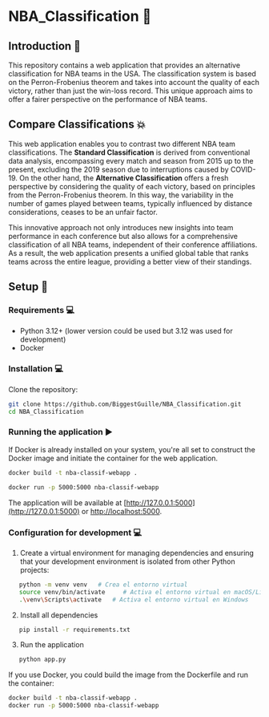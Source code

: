 # NBA_Classification 🏀

## Introduction 📍 
This repository contains a web application that provides an alternative classification for NBA teams in the USA. The classification system is based on the Perron-Frobenius theorem and takes into account the quality of each victory, rather than just the win-loss record. This unique approach aims to offer a fairer perspective on the performance of NBA teams.

## Compare Classifications 💥 
This web application enables you to contrast two different NBA team classifications. The **Standard Classification** is derived from conventional data analysis, encompassing every match and season from 2015 up to the present, excluding the 2019 season due to interruptions caused by COVID-19. On the other hand, the **Alternative Classification** offers a fresh perspective by considering the quality of each victory, based on principles from the Perron-Frobenius theorem. In this way, the variability in the number of games played between teams, typically influenced by distance considerations, ceases to be an unfair factor.

This innovative approach not only introduces new insights into team performance in each conference but also allows for a comprehensive classification of all NBA teams, independent of their conference affiliations. As a result, the web application presents a unified global table that ranks teams across the entire league, providing a better view of their standings.

## Setup 🔧

### Requirements 💻
- Python 3.12+ (lower version could be used but 3.12 was used for development)
- Docker

### Installation 💻 

Clone the repository:
```bash
git clone https://github.com/BiggestGuille/NBA_Classification.git
cd NBA_Classification
```

### Running the application ▶️

If Docker is already installed on your system, you're all set to construct the Docker image and initiate the container for the web application.
```bash
docker build -t nba-classif-webapp .
```
```bash
docker run -p 5000:5000 nba-classif-webapp
```
The application will be available at [http://127.0.0.1:5000](http://127.0.0.1:5000) or [http://localhost:5000](http://localhost:5000).

### Configuration for development 💻

1. Create a virtual environment for managing dependencies and ensuring that your development environment is isolated from other Python projects:
```bash
   python -m venv venv   # Crea el entorno virtual
   source venv/bin/activate     # Activa el entorno virtual en macOS/Linux
   .\venv\Scripts\activate   # Activa el entorno virtual en Windows
```
2. Install all dependencies
```bash
   pip install -r requirements.txt
```
3. Run the application
```bash
   python app.py
```

If you use Docker, you could build the image from the Dockerfile and run the container:
```bash
docker build -t nba-classif-webapp .
docker run -p 5000:5000 nba-classif-webapp
```

